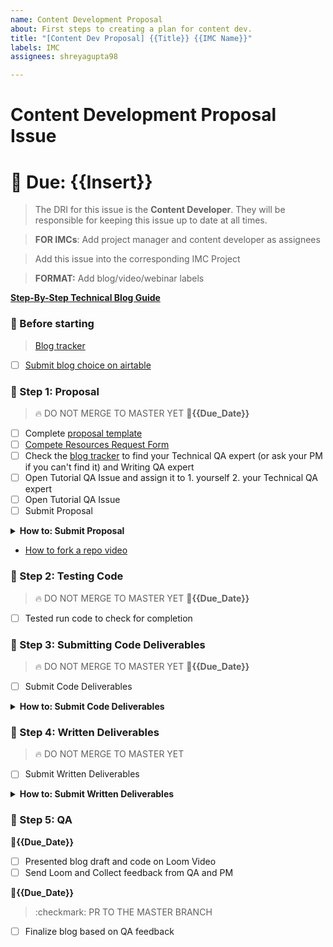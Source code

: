 ```yaml
---
name: Content Development Proposal
about: First steps to creating a plan for content dev.
title: "[Content Dev Proposal] {{Title}} {{IMC Name}}"
labels: IMC
assignees: shreyagupta98

---
```


# Content Development Proposal Issue

# 📅 Due: {{Insert}}
>The DRI for this issue is the **Content Developer**. They will be responsible for keeping this issue up to date at all times.

>**FOR IMCs**: Add project manager and content developer as assignees

>Add this issue into the corresponding IMC Project

>**FORMAT:** Add blog/video/webinar labels

**[Step-By-Step Technical Blog Guide](https://hq.bitproject.org/how-to-write-a-technical-blog/)**

### :dancer: Before starting
> [Blog tracker](https://airtable.com/shrDBBOFqn5c7SlBh)
- [ ] [Submit blog choice on airtable](https://airtable.com/shrshp0d9sruL7l9J)

### :pushpin: Step 1: Proposal
> :fire: DO NOT MERGE TO MASTER YET
📅**{{Due_Date}}**
- [ ] Complete [proposal template](https://github.com/bitprj/devrel/blob/master/contentdevproposal.md)
- [ ] [Compete Resources Request Form](https://airtable.com/shrYEJufxRzm97jha)
- [ ] Check the [blog tracker](https://airtable.com/shrDBBOFqn5c7SlBh) to find your Technical QA expert (or ask your PM if you can't find it) and Writing QA expert
- [ ] Open Tutorial QA Issue and assign it to 1. yourself 2. your Technical QA expert
- [ ] Open Tutorial QA Issue
- [ ] Submit Proposal
<details><summary><b>How to: Submit Proposal</b></summary>
    
    - Create branch called #{{insert-blog-title}}

    - Fork the bitprj/devrel repo
    
    - Create a file in the following folder: bitprj/devrel/{{imc_topic}}/{{imc_name}}/{{blog_title}}/proposal.md
    
    - Commit + Push proposal.md
    
    - Create a pull request to merge into the #{{insert-blog-title}} branch on bitprj/devrel
    
    - Assign your PM to the pull request
</details>

- [How to fork a repo video](https://app.getguru.com/card/ijjKGAyT/How-to-Fork-a-Repo-Do-a-Pull-Request)

### :pushpin: Step 2: Testing Code
> :fire: DO NOT MERGE TO MASTER YET
📅**{{Due_Date}}**
- [ ] Tested run code to check for completion

### :pushpin: Step 3: Submitting Code Deliverables
> :fire: DO NOT MERGE TO MASTER YET
📅**{{Due_Date}}**
- [ ] Submit Code Deliverables
<details><summary><b>How to: Submit Code Deliverables</b></summary>
    - Fork the bitprj/devrel repo
    
    - Upload Finished Code on CodeSandbox
    
    - Check that all code is commented well
    
    - Link CodeSandbox in comments of this issue
    
    - Commit + Push starter code into your pertinent folder under /starter and solution code under /solution
    
    - Create a pull request to merge into the #{{insert-blog-title}} branch on bitprj/devrel
    
    - Assign your Technical QA expert and PM to the pull request
</details>

### :pushpin: Step 4: Written Deliverables
> :fire: DO NOT MERGE TO MASTER YET
- [ ] Submit Written Deliverables

<details><summary><b>How to: Submit Written Deliverables</b></summary>
    - Fork the bitprj/devrel repo
    
    - Commit + Push written content (step-by-step blog tutorial of code) under blog.md within the pertinent folder
    
    - Create a pull request to merge into the #{{insert-blog-title}} branch on bitprj/devrel
    
    - Assign your Technical QA expert, Writing QA expert, and PM to the pull request
</details>

### :pushpin: Step 5: QA 
📅**{{Due_Date}}**
- [ ] Presented blog draft and code on Loom Video
- [ ] Send Loom and Collect feedback from QA and PM

📅**{{Due_Date}}**
> :checkmark: PR TO THE MASTER BRANCH
- [ ] Finalize blog based on QA feedback
